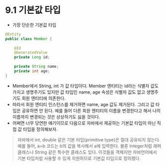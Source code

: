 # 9.1 기본값 타입
- 가장 단순한 기본값 타입
```java
@Entity
public class Member {
    
    @Id
    @GeneratedValue
    private Long id;
    
    private String name;
    private int age;
}
```
- Member에서 String, int 가 값 타입이다. Member 엔티티는 id라는 식별자 값도 가지고 생명주기도 있지만 값 타입인 name, age 속성은 식별자 값도 없고 생명주기도 회원 엔티티에 의존한다.
- 따라서 회원 엔티티 인스턴스를 제거하면 name, age 값도 제거된다. 그리고 값 타입은 공유하면 안 된다. 예를 들어 다른 회원 엔티티의 이름을 변경한다고 해서 나의 이름까지 변경되는 것은 상상하기도 싫을 것이다.
- 어쩌면 너무 당연한 얘기이므로 다음으로 자바에서 제공하는 기본값 타입이 아닌 직접 값 타입을 정의해보자.

> 자바에서 int, double 같은 기본 타입(primitive type)은 절대 공유되지 않는다. 예를 들어, a=b 코드는 b의 값을 복사해서 a에 입력한다. 물론 Integer처럼 래퍼 클래스나 String 같은 특수한 클래스도
> 있다. 이것들을 객체지만 자바언어에서 기본 타입처럼 사용할 수 있게 지원하므로 기본값 타입으로 정의했다.
